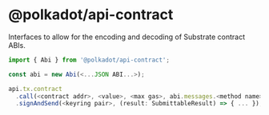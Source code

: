 
@polkadot/api-contract
======================

Interfaces to allow for the encoding and decoding of Substrate contract ABIs.

```js
import { Abi } from '@polkadot/api-contract';

const abi = new Abi(<...JSON ABI...>);

api.tx.contract
  .call(<contract addr>, <value>, <max gas>, abi.messages.<method name>(<...params...>))
  .signAndSend(<keyring pair>, (result: SubmittableResult) => { ... });
```

